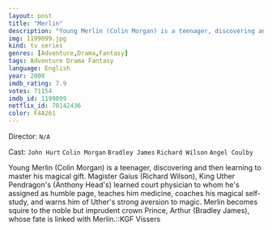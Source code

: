 ```yaml
---
layout: post
title: "Merlin"
description: "Young Merlin (Colin Morgan) is a teenager, discovering and then learning to master his magical gift. Magister Gaius (Richard Wilson), King Uther Pendragon's (Anthony Head's) learned court physician to whom he's assigned as humble page, teaches him medicine, coaches his magical self-study, and warns him of Uther's strong aversion to magic. Merlin becomes squire to the noble but imprudent crown Prince, Arthur (Bradley James), whose fate is linked with Merlin..."
img: 1199099.jpg
kind: tv series
genres: [Adventure,Drama,Fantasy]
tags: Adventure Drama Fantasy 
language: English
year: 2008
imdb_rating: 7.9
votes: 71154
imdb_id: 1199099
netflix_id: 70142436
color: F4A261
---
```

Director: `N/A`  

Cast: `John Hurt` `Colin Morgan` `Bradley James` `Richard Wilson` `Angel Coulby` 

Young Merlin (Colin Morgan) is a teenager, discovering and then learning to master his magical gift. Magister Gaius (Richard Wilson), King Uther Pendragon's (Anthony Head's) learned court physician to whom he's assigned as humble page, teaches him medicine, coaches his magical self-study, and warns him of Uther's strong aversion to magic. Merlin becomes squire to the noble but imprudent crown Prince, Arthur (Bradley James), whose fate is linked with Merlin.::KGF Vissers